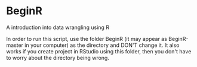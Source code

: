 # BeginR
A introduction into data wrangling using R

In order to run this script, use the folder BeginR (it may appear as BeginR-master in your computer) as the directory and DON'T change it.
It also works if you create project in RStudio using this folder, then you don't have to worry about the directory being wrong.
